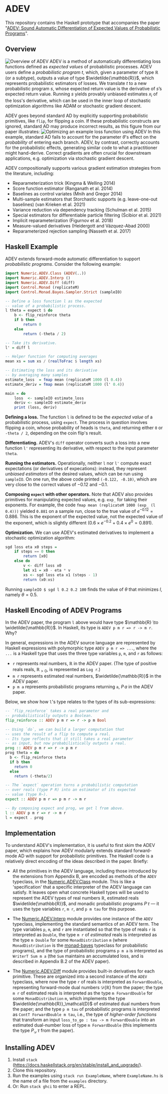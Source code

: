 # ADEV

This repository contains the Haskell prototype that accompanies the paper "[ADEV: Sound Automatic Differentiation of Expected Values of Probabilistic Programs](https://popl23.sigplan.org/details/POPL-2023-popl-research-papers/5/ADEV-Sound-Automatic-Differentiation-of-Expected-Values-of-Probabilistic-Programs)".

## Overview

![Overview of ADEV](figures/adev-diagram.png)
ADEV is a method of automatically differentiating loss functions defined as *expected values* of probabilistic processes. ADEV users define a _probabilistic program_ $t$, which, given a parameter of type $\mathbb{R}$ (or a subtype), outputs a value of type $\widetilde{\mathbb{R}}$,
which represents probabilistic estimators of losses. We translate $t$ to a new probabilistic program $s$,
whose expected return value is the derivative of $s$’s expected return value. Running $s$ yields provably unbiased
estimates $x_i$ of the loss's derivative, which can be used in the inner loop of stochastic optimization algorithms like ADAM or stochastic gradient descent.

ADEV goes beyond standard AD by explicitly supporting probabilistic primitives, like `flip`, for flipping a coin. If these probabilistic constructs are ignored, standard AD may produce incorrect results, as this figure from our paper illustrates:
![Optimizing an example loss function using ADEV](figures/example.png)
In this example, standard AD
fails to account for the parameter $\theta$'s effect on the *probability* of entering each branch. ADEV, by contrast, correctly accounts
for the probabilistic effects, generating similar code to what a practitioner might hand-derive. Correct
gradients are often crucial for downstream applications, e.g. optimization via stochastic gradient descent.

ADEV compositionally supports various gradient estimation strategies from the literature, including:
- Reparameterization trick (Kingma & Welling 2014)
- Score function estimator (Ranganath et al. 2014)
- Baselines as control variates (Mnih and Gregor 2014)
- Multi-sample estimators that Storchastic supports (e.g. leave-one-out baselines) (van Krieken et al. 2021)
- Variance reduction via dependency tracking (Schulman et al. 2015)
- Special estimators for differentiable particle filtering (Ścibior et al. 2021)
- Implicit reparameterization (Figurnov et al. 2018)
- Measure-valued derivatives (Heidergott and Vázquez-Abad 2000)
- Reparameterized rejection sampling (Nasseth et al. 2017)


## Haskell Example

ADEV extends forward-mode automatic differentiation to support  *probabilistic programs*. Consider the following example:

```haskell
import Numeric.ADEV.Class (ADEV(..))
import Numeric.ADEV.Interp ()
import Numeric.ADEV.Diff (diff)
import Control.Monad (replicateM)
import Control.Monad.Bayes.Sampler.Strict (sampleIO)

-- Define a loss function l as the expected
-- value of a probabilistic process.
l theta = expect $ do
    b <- flip_reinforce theta
    if b then
        return 0
    else
        return (-theta / 2)

-- Take its derivative.
l' = diff l

-- Helper function for computing averages
mean xs = sum xs / (realToFrac $ length xs)

-- Estimating the loss and its derivative 
-- by averaging many samples
estimate_loss  = fmap mean (replicateM 1000 (l 0.4))
estimate_deriv = fmap mean (replicateM 1000 (l' 0.4))

main = do
    loss  <- sampleIO estimate_loss
    deriv <- sampleIO estimate_deriv
    print (loss, deriv)
```

**Defining a loss.** The function `l` is defined to be the *expected value* of a probabilistic process, using `expect`. The process in question involves flipping a coin, whose probability of heads is `theta`, and returning either `0` or `-theta / 2`, depending on the coin flip's result.

**Differentiating.** ADEV's `diff` operator converts such a loss into a new function `l'` representing its derivative, with respect to the input parameter `theta`.

**Running the estimators.** Operationally, neither `l` nor `l'` compute exact expectations (or derivatives of expecations): instead, they represent _unbiased estimators_ of the desired values, which can be run using `sampleIO`.
On one run, the above code printed `(-0.122, -0.10)`, which are very close to the correct values of $-0.12$ and $-0.1$. 

**Composing `expect` with other operators.** Note that ADEV also provides primitives for manipulating expected values, e.g. `exp_` for taking their exponents. For example, the code `fmap mean (replicateM 1000 (exp_ (l 0.4)))` yielded `0.881` on a sample run, close to the true value of $e^{-0.12} = 0.886$. This is the exponent of the expected value, not the expected value of the exponent, which is slightly different ($0.6 \times e^{-0.2} + 0.4 \times e^0 = 0.891$).

**Optimization.** We can use ADEV's estimated derivatives to implement a stochastic optimization algorithm:

```haskell
sgd loss eta x0 steps = 
    if steps == 0 then
        return [x0]
    else do
        v <- diff loss x0
        let x1 = x0 - eta * v
        xs <- sgd loss eta x1 (steps - 1)
        return (x0:xs)
```

Running `sampleIO $ sgd l 0.2 0.2 100` finds the  value of $\theta$ that minimizes $l$, namely $\theta = 0.5$.

## Haskell Encoding of ADEV Programs

In the ADEV paper, the program `l` above would have type $\mathbb{R} \to \widetilde{\mathbb{R}}$. 
In Haskell, its type is `ADEV p m r => r -> m r`. Why?

In general, expressions in the ADEV source language are represented by Haskell expressions with polymorphic type `ADEV p m r => ...`, where the `...` is a Haskell type that uses the three type variables `p`, `m`, and `r` as follows:

* `r` represents real numbers, $\mathbb{R}$ in the ADEV paper. (The type of positive reals reals, $\mathbb{R}_{>0}$, is represented as `Log r`.)
* `m r` represents estimated real numbers, $\widetilde{\mathbb{R}}$ in the ADEV paper.
* `p m a` represents probabilistic programs returning `a`, $P\,a$ in the ADEV paper.

Below, we show how `l`'s type relates to the types of its sub-expressions: 
```haskell
-- `flip_reinforce` takes a real parameter and 
-- probabilistically outputs a Boolean.
flip_reinforce :: ADEV p m r => r -> p m Bool

-- Using `do`, we can build a larger computation that
-- uses the result of a flip to compute a real.
-- Its type reflects that it still takes a real parameter
-- as input, but now probabilistically outputs a real.
prog :: ADEV p m r => r -> p m r
prog theta = do 
  b <- flip_reinforce theta 
  if b then 
    return 0 
  else 
    return (-theta/2)

-- The `expect` operation turns a probabilistic computation
-- over reals (type P R) into an estimator of its expected
-- value (type R~).
expect :: ADEV p m r => p m r -> m r

-- By composing expect and prog, we get l from above.
l :: ADEV p m r => r -> m r
l = expect . prog
``` 

## Implementation

To understand ADEV's implementation, it is useful to first skim the ADEV paper, which explains how ADEV modularly extends standard forward-mode AD with support for probabilistic primitives. The Haskell code is a relatively direct encoding of the ideas described in the paper. Briefly:

* All the primitives in the ADEV language, including those introduced by the extensions from Appendix B, are encoded as methods of the `ADEV` typeclass, in the [Numeric.ADEV.Class](src/Numeric/ADEV/Class.hs) module. This is like a 'specification' that a specific interpreter of the ADEV language can satisfy. It leaves open what concrete Haskell types will be used to represent the ADEV types of real numbers $\mathbb{R}$, estimated reals $\widetilde{\mathbb{R}}$, and monadic probabilistic programs $P\,\tau$ — it uses the type variables `r`, `m r`, and `p m tau` for this purpose.

* The [Numeric.ADEV.Interp](src/Numeric/ADEV/Interp.hs) module provides one instance of the `ADEV` typeclass, implementing the standard semantics of an ADEV term. The type variables `p`, `m`, and `r` are instantiated so that the type of reals `r` is interpreted as `Double`, the type `m r` of *estimated* reals is interpreted as the type `m Double` for some `MonadDistribution` `m` (where `MonadDistribution` is the [monad-bayes](https://github.com/tweag/monad-bayes) typeclass for probabilistic programs), and the type of probabilistic programs `p m a` is interpreted as `WriterT Sum m a` (the `Sum` maintains an accumulated loss, and is described in Appendix B.2 of the ADEV paper).

* The [Numeric.ADEV.Diff](src/Numeric/ADEV/Diff.hs) module provides built-in derivatives for each primitive. These are organized into a second instance of the `ADEV` typeclass, where now the type `r` of reals is interpreted as `ForwardDouble`, representing forward-mode dual numbers $\mathcal{D}\{\mathbb{R}\}$ from the paper; the type `m r` of estimated reals is interpreted as the type `m ForwardDouble` for some `MonadDistribution` `m`, which implements the type $\widetilde{\mathbb{R}}_\mathcal{D}$ of estimated dual numbers from the paper; and the type `p m tau` of probabilistic programs is interpreted as `ContT ForwardDouble m tau`, i.e., the type of *higher-order functions* that transform an input `loss_to_go : tau -> m ForwardDouble` into an estimated dual-number loss of type `m ForwardDouble` (this implements the type $P_\mathcal{D}\,\tau$ from the paper).


## Installing ADEV
1. Install `stack` (https://docs.haskellstack.org/en/stable/install_and_upgrade/).
2. Clone this repository.
3. Run the examples using `stack run ExampleName`, where `ExampleName.hs` is the name of a file from the `examples` directory.
4. Or: Run `stack ghci` to enter a REPL.
